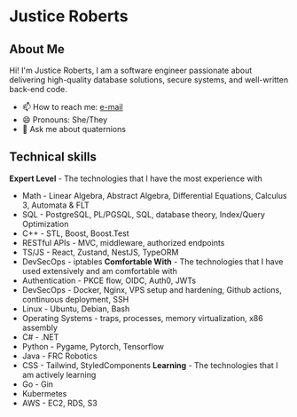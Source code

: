 # Justice Roberts

## About Me
Hi! I'm Justice Roberts, I am a software engineer passionate about delivering high-quality database solutions, secure systems, and well-written back-end code.
 - 📫 How to reach me: [e-mail](mailto://justice@conway.engineer)
 - 😄 Pronouns: She/They
 - 💬 Ask me about quaternions
## Technical skills
**Expert Level** - The technologies that I have the most experience with
 - Math - Linear Algebra, Abstract Algebra, Differential Equations, Calculus 3, Automata & FLT
 - SQL - PostgreSQL, PL/PGSQL, SQL, database theory, Index/Query Optimization
 - C++ - STL, Boost, Boost.Test
 - RESTful APIs - MVC, middleware, authorized endpoints
 - TS/JS - React, Zustand, NestJS, TypeORM
 - DevSecOps - iptables
**Comfortable With** - The technologies that I have used extensively and am comfortable with
 - Authentication - PKCE flow, OIDC, Auth0, JWTs
 - DevSecOps - Docker, Nginx, VPS setup and hardening, Github actions, continuous deployment, SSH
 - Linux - Ubuntu, Debian, Bash
 - Operating Systems - traps, processes, memory virtualization, x86 assembly
 - C# - .NET
 - Python - Pygame, Pytorch, Tensorflow
 - Java - FRC Robotics
 - CSS - Tailwind, StyledComponents
**Learning** - The technologies that I am actively learning
 - Go - Gin
 - Kubermetes
 - AWS - EC2, RDS, S3

<!--
**EmryEnjoyer/EmryEnjoyer** is a ✨ _special_ ✨ repository because its `README.md` (this file) appears on your GitHub profile.

Here are some ideas to get you started:

- 🔭 I’m currently working on ...
- 🌱 I’m currently learning ...
- 👯 I’m looking to collaborate on ...
- 🤔 I’m looking for help with ...
- ⚡ Fun fact: ...
-->
